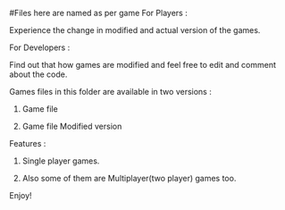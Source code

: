 #Files here are named as per game
For Players : 

Experience the change in modified and actual version of the games.

For Developers : 

Find out that how games are modified and feel free to edit and comment about the code.

Games files in this folder are available in two versions : 
 
 1. Game file
 
 2. Game file Modified version
 
Features : 

1. Single player games.

2. Also some of them are Multiplayer(two player) games too.

Enjoy!

